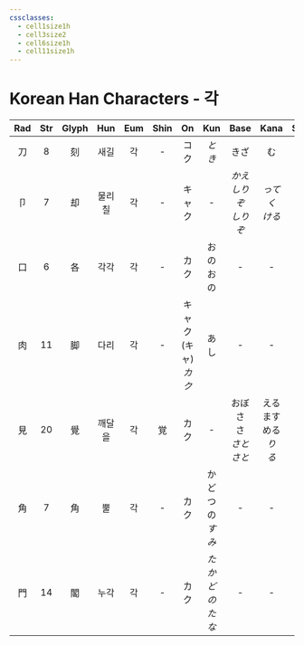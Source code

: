 ```yaml
---
cssclasses:
  - cell1size1h
  - cell3size2
  - cell6size1h
  - cell11size1h
---
```


# Korean Han Characters - 각

| Rad | Str | Glyph | Hun | Eum | Shin |         On          |       Kun        |            Base            |            Kana            | Simp |     Man     |  Can  |
| :-: | :-: | :---: | :-: | :-: | :--: | :-----------------: | :--------------: | :------------------------: | :------------------------: | :--: | :---------: | :---: |
|  刀  |  8  |   刻   | 새길  |  각  |  -   |         コク          |       *とき*       |             きざ             |             む              |  -   |     kè      | hak1  |
|  卩  |  7  |   却   | 물리칠 |  각  |  -   |         キャク         |        -         |     *かえ<br>しりぞ<br>しりぞ*     |      *って<br>く<br>ける*       |  -   |     què     | koek3 |
|  口  |  6  |   各   | 각각  |  각  |  -   |         カク          |       おのおの       |             -              |             -              |  -   |     gè      | gok3  |
|  肉  | 11  |   脚   | 다리  |  각  |  -   | キャク<br>(キャ)<br>*カク* |        あし        |             -              |             -              |  -   |    jiǎo     | goek3 |
|  見  | 20  |   覺   | 깨달을 |  각  |  覚   |         カク          |        -         | おぼ<br>さ<br>さ<br>*さと<br>さと* | える<br>ます<br>める<br>*り<br>る* |  觉   | jiào<br>jué | gok3  |
|  角  |  7  |   角   |  뿔  |  각  |  -   |         カク          | かど<br>つの<br>*すみ* |             -              |             -              |  -   | jiǎo<br>jué | gok3  |
|  門  | 14  |   閣   | 누각  |  각  |  -   |         カク          |   *たかどの<br>たな*   |             -              |             -              |  阁   |     gé      | gok3  |
